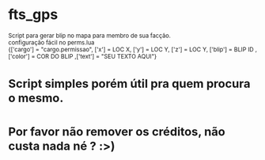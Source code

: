 # fts_gps
<small>Script para gerar blip no mapa para membro de sua facção.<br>
configuração fácil no perms.lua<br>
{['cargo'] = "cargo.permissao", ['x'] = LOC X, ['y'] = LOC Y, ['z'] = LOC Y, ['blip'] = BLIP ID , ['color'] = COR DO BLIP ,['text'] = "SEU TEXTO AQUI"}<br>
# Script simples porém útil pra quem procura o mesmo.
# Por favor não remover os créditos, não custa nada né ? :>)</small>
